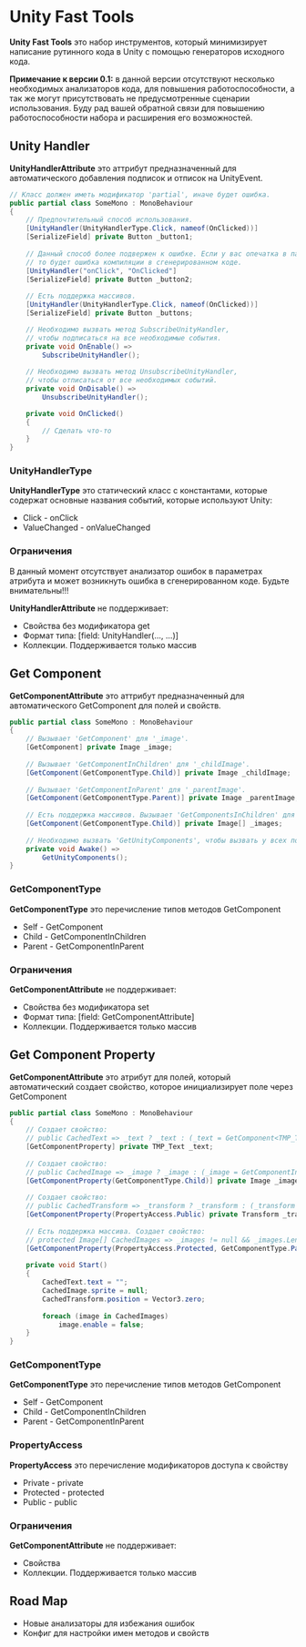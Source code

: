 # Unity Fast Tools
**Unity Fast Tools** это набор инструментов, который минимизирует написание рутинного кода в Unity с помощью
генераторов исходного кода.

**Примечание к версии 0.1:** в данной версии отсутствуют несколько необходимых анализаторов кода, для повышения работоспособности,
а так же могут присутствовать не предусмотренные сценарии использования.
Буду рад вашей обратной связи для повышению работоспособности набора и расширения его возможностей.

## Unity Handler
**UnityHandlerAttribute** это аттрибут предназначенный для автоматического добавления подписок и отписок на UnityEvent.

```csharp
// Класс должен иметь модификатор 'partial', иначе будет ошибка.
public partial class SomeMono : MonoBehaviour
{
    // Предпочтительный способ использования.
    [UnityHandler(UnityHandlerType.Click, nameof(OnClicked))]
    [SerializeField] private Button _button1;
    
    // Данный способ более подвержен к ошибке. Если у вас опечатка в параметрах,
    // то будет ошибка компиляции в сгенерированном коде.
    [UnityHandler("onClick", "OnClicked"]
    [SerializeField] private Button _button2;
    
    // Есть поддержка массивов.
    [UnityHandler(UnityHandlerType.Click, nameof(OnClicked))]
    [SerializeField] private Button _buttons;

    // Необходимо вызвать метод SubscribeUnityHandler,
    // чтобы подписаться на все необходимые события.
    private void OnEnable() =>
        SubscribeUnityHandler();
       
    // Необходимо вызвать метод UnsubscribeUnityHandler,
    // чтобы отписаться от все необходимых событий.
    private void OnDisable() =>
        UnsubscribeUnityHandler();

    private void OnClicked() 
    {
        // Сделать что-то
    }
}
```

### UnityHandlerType
**UnityHandlerType** это статический класс с константами, которые содержат основные названия событий, которые используют Unity:
* Click - onClick
* ValueChanged - onValueChanged

### Ограничения
В данный момент отсутствует анализатор ошибок в параметрах атрибута и может возникнуть ошибка в сгенерированном коде.
Будьте внимательны!!!

**UnityHandlerAttribute** не поддерживает:
* Свойства без модификатора get
* Формат типа: [field: UnityHandler(..., ...)]
* Коллекции. Поддерживается только массив

## Get Component
**GetComponentAttribute** это аттрибут предназначенный для автоматического GetComponent для полей и свойств.

```csharp
public partial class SomeMono : MonoBehaviour
{
    // Вызывает 'GetComponent' для '_image'.
    [GetComponent] private Image _image;
    
    // Вызывает 'GetComponentInChildren' для '_childImage'.
    [GetComponent(GetComponentType.Child)] private Image _childImage;
    
    // Вызывает 'GetComponentInParent' для '_parentImage'.
    [GetComponent(GetComponentType.Parent)] private Image _parentImage;
    
    // Есть поддержка массивов. Вызывает 'GetComponentsInChildren' для '_images'.
    [GetComponent(GetComponentType.Child)] private Image[] _images;
    
    // Необходимо вызвать 'GetUnityComponents', чтобы вызвать у всех помеченных полей 'GetComponent'.
    private void Awake() =>
        GetUnityComponents();
}
```
### GetComponentType
**GetComponentType** это перечисление типов методов GetComponent
* Self - GetComponent
* Child - GetComponentInChildren
* Parent - GetComponentInParent

### Ограничения
**GetComponentAttribute** не поддерживает:
* Свойства без модификатора set
* Формат типа: [field: GetComponentAttribute]
* Коллекции. Поддерживается только массив

## Get Component Property
**GetComponentAttribute** это атрибут для полей, который автоматический создает свойство, 
которое инициализирует поле через GetComponent

```csharp
public partial class SomeMono : MonoBehaviour
{
    // Создает свойство:
    // public CachedText => _text ? _text : (_text = GetComponent<TMP_Text>())
    [GetComponentProperty] private TMP_Text _text;
    
    // Создает свойство:
    // public CachedImage => _image ? _image : (_image = GetComponentInChildren<Image>())
    [GetComponentProperty(GetComponentType.Child)] private Image _image;
    
    // Создает свойство:
    // public CachedTransform => _transform ? _transform : (_transform = GetComponent<Transform>())
    [GetComponentProperty(PropertyAccess.Public) private Transform _transform;
    
    // Есть поддержка массива. Создает свойство: 
    // protected Image[] CachedImages => _images != null && _images.Length > 0 ? _images : (_images = GetComponentsInParent<Image());
    [GetComponentProperty(PropertyAccess.Protected, GetComponentType.Parent) private Image[] _images;
    
    private void Start()
    {
        CachedText.text = "";
        CachedImage.sprite = null;
        CachedTransform.position = Vector3.zero;
        
        foreach (image in CachedImages)
            image.enable = false;
    }
}
```
### GetComponentType
**GetComponentType** это перечисление типов методов GetComponent
* Self - GetComponent
* Child - GetComponentInChildren
* Parent - GetComponentInParent

### PropertyAccess
**PropertyAccess** это перечисление модификаторов доступа к свойству
* Private - private
* Protected - protected
* Public - public

### Ограничения
**GetComponentAttribute** не поддерживает:
* Свойства
* Коллекции. Поддерживается только массив

## Road Map
* Новые анализаторы для избежания ошибок
* Конфиг для настройки имен методов и свойств